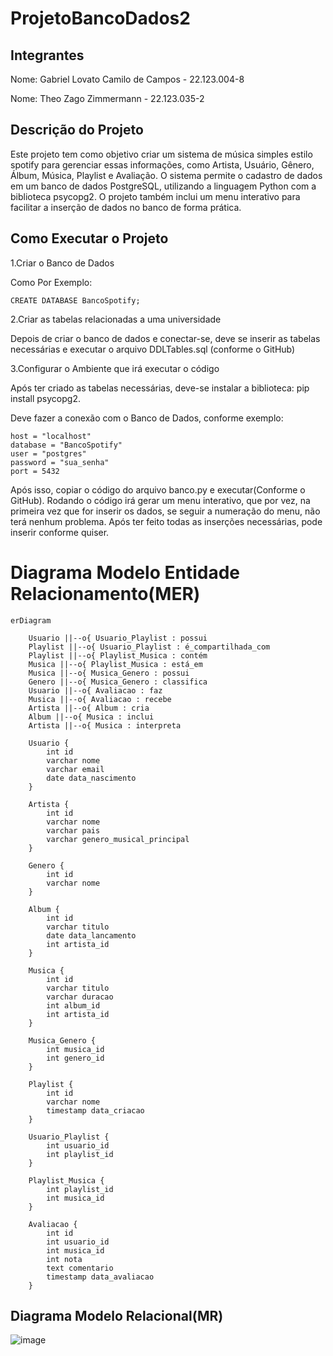 # ProjetoBancoDados2

## Integrantes

Nome: Gabriel Lovato Camilo de Campos - 22.123.004-8

Nome: Theo Zago Zimmermann - 22.123.035-2

## Descrição do Projeto

Este projeto tem como objetivo criar um sistema de música simples estilo spotify para gerenciar essas informações, como Artista, Usuário, Gênero, Álbum, Música, Playlist e Avaliação. O sistema permite o cadastro de dados em um banco de dados PostgreSQL, utilizando a linguagem Python com a biblioteca psycopg2. O projeto também inclui um menu interativo para facilitar a inserção de dados no banco de forma prática.

## Como Executar o Projeto

1.Criar o Banco de Dados

  Como Por Exemplo:
  
    CREATE DATABASE BancoSpotify;

  
2.Criar as tabelas relacionadas a uma universidade

  Depois de criar o banco de dados e conectar-se, deve se inserir as tabelas necessárias e executar o arquivo DDLTables.sql (conforme o GitHub)

3.Configurar o Ambiente que irá executar o código

  Após ter criado as tabelas necessárias, deve-se instalar a biblioteca: pip install psycopg2.

  Deve fazer a conexão com o Banco de Dados, conforme exemplo:

    host = "localhost"
    database = "BancoSpotify"
    user = "postgres"
    password = "sua_senha"
    port = 5432

Após isso, copiar o código do arquivo banco.py e executar(Conforme o GitHub). Rodando o código irá gerar um menu interativo, que por vez, na primeira vez que for inserir os dados, se seguir a numeração do menu, não terá nenhum problema. Após ter feito todas as inserções necessárias, pode inserir conforme quiser.

# Diagrama Modelo Entidade Relacionamento(MER)

```mermaid
erDiagram

    Usuario ||--o{ Usuario_Playlist : possui
    Playlist ||--o{ Usuario_Playlist : é_compartilhada_com
    Playlist ||--o{ Playlist_Musica : contém
    Musica ||--o{ Playlist_Musica : está_em
    Musica ||--o{ Musica_Genero : possui
    Genero ||--o{ Musica_Genero : classifica
    Usuario ||--o{ Avaliacao : faz
    Musica ||--o{ Avaliacao : recebe
    Artista ||--o{ Album : cria
    Album ||--o{ Musica : inclui
    Artista ||--o{ Musica : interpreta

    Usuario {
        int id 
        varchar nome
        varchar email
        date data_nascimento
    }

    Artista {
        int id 
        varchar nome
        varchar pais
        varchar genero_musical_principal
    }

    Genero {
        int id 
        varchar nome
    }

    Album {
        int id 
        varchar titulo
        date data_lancamento
        int artista_id 
    }

    Musica {
        int id 
        varchar titulo
        varchar duracao
        int album_id 
        int artista_id 
    }

    Musica_Genero {
        int musica_id 
        int genero_id 
    }

    Playlist {
        int id 
        varchar nome
        timestamp data_criacao
    }

    Usuario_Playlist {
        int usuario_id
        int playlist_id 
    }

    Playlist_Musica {
        int playlist_id 
        int musica_id 
    }

    Avaliacao {
        int id 
        int usuario_id 
        int musica_id 
        int nota
        text comentario
        timestamp data_avaliacao
    }

```

## Diagrama Modelo Relacional(MR)
![image](https://github.com/user-attachments/assets/87c86be0-a468-4f90-8675-7499c3561a7f)


